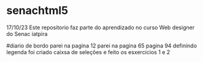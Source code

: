 # senachtml5

17/10/23 Este repositorio faz parte do aprendizado no curso Web designer do Senac iatpira

#diario de bordo
parei na pagina 12
parei na pagina 65
pagina 94 definindo legenda
foi criado caixsa de seleções e feito os esxercicios 1 e 2